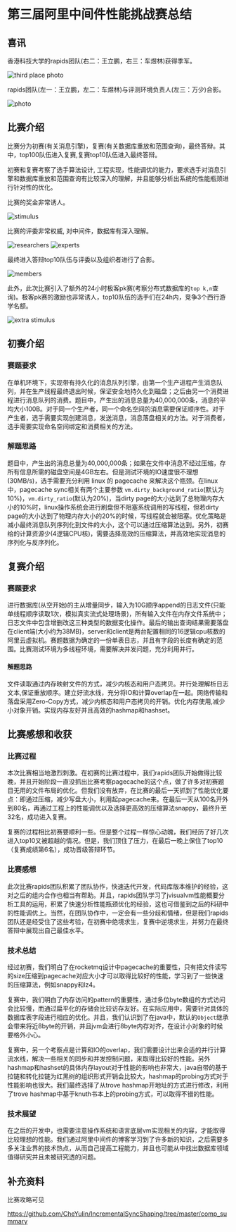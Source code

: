 # 第三届阿里中间件性能挑战赛总结

## 喜讯

香港科技大学的rapids团队(右二：王立鹏，右三：车煜林)获得季军。

![third place photo](../Pictures/CompSummary/third_place.jpg)

rapids团队(左一：王立鹏，左二：车煜林)与评测环境负责人(左三：万少)合影。

![photo](../Pictures/CompSummary/rapids_and_wanshao.jpg)

## 比赛介绍

比赛分为初赛(有关消息引擎)，复赛(有关数据库重放和范围查询)，最终答辩。其中，top100队伍进入复赛,复赛top10队伍进入最终答辩。

初赛和复赛考察了选手算法设计, 工程实现，性能调优的能力，要求选手对消息引擎和数据库重放和范围查询有比较深入的理解，并且能够分析出系统的性能瓶颈进行针对性的优化。

比赛的奖金非常诱人。

![stimulus](../Pictures/CompSummary/contest_stimulus.png)

比赛的评委非常权威, 对中间件，数据库有深入理解。

![researchers](../Pictures/CompSummary/alibaba_researchers.png)
![experts](../Pictures/CompSummary/alibaba_experts.png)

最终进入答辩top10队伍与评委以及组织者进行了合影。

![members](../Pictures/CompSummary/members_photo0.jpg)

此外，此次比赛引入了额外的24小时极客pk赛(考察分布式数据库的`top k,n`查询)。极客pk赛的激励也非常诱人，top10队伍的选手们在24h内，竞争3个西行游学名额。

![extra stimulus](../Pictures/CompSummary/extra_stimulus.png)

## 初赛介绍

### 赛题要求

在单机环境下，实现带有持久化的消息队列引擎，由第一个生产进程产生消息队列，并在生产线程最终退出时候，保证安全地持久化到磁盘；之后由另一个消费进程进行消息队列的消费。题目中，产生出的消息总量为40,000,000条，消息的平均大小100B。对于同一个生产者，同一个命名空间的消息需要保证顺序性。对于产生者，选手需要实现创建消息，发送消息，消息落盘相关的方法。对于消费者，选手需要实现命名空间绑定和消费相关的方法。

### 解题思路

题目中，产生出的消息总量为40,000,000条；如果在文件中消息不经过压缩，存所有信息所需的磁盘空间是4GB左右。但是测试环境的IO速度很不理想(30MB/s)，选手需要充分利用 linux 的 pagecache 来解决这个瓶颈。在linux中，pagecache sync相关有两个主要参数 `vm.dirty_background_ratio`(默认为10%)，`vm.dirty_ratio`(默认为20%)，当dirty page的大小达到了总物理内存大小的10%时，linux操作系统会进行刷盘但不阻塞系统调用的写线程，但若dirty page的大小达到了物理内存大小的20%的时候，写线程就会被阻塞。优化策略是减小最终消息队列序列化到文件的大小，这个可以通过压缩算法达到。另外，初赛给的计算资源少(4逻辑CPU核)，需要选择高效的压缩算法，并高效地实现消息的序列化与反序列化。

## 复赛介绍

### 赛题要求

进行数据库(从空开始)的主从增量同步，输入为10G顺序append的日志文件(只能单线程顺序读取1次，模拟真实流式处理场景)，所有输入文件在内存文件系统中；日志文件中包含增删改这三种类型的数据变化操作。最后的输出查询结果需要落盘在client端(大小约为38MB)，server和client是两台配置相同的16逻辑cpu核数的阿里云虚拟机。赛题数据为确定的一份单表日志，并且有字段的长度有确定的范围。比赛测试环境为多线程环境，需要解决并发问题，充分利用并行。

#### 解题思路

文件读取通过内存映射文件的方式，减少内核态和用户态拷贝。并行处理解析日志文本,保证重放顺序。建立好流水线，充分将IO和计算overlap在一起。网络传输和落盘采用Zero-Copy方式，减少内核态和用户态拷贝的开销。优化内存使用,减少小对象开销。实现内存友好并且高效的hashmap和hashset。

## 比赛感想和收获

### 比赛过程

本次比赛相当地激烈刺激。在初赛的比赛过程中，我们rapids团队开始做得比较晚，并且开始阶段一直没抓出比赛考察pagecache的这个点，做了许多对初赛题目无用的文件布局的优化。但我们没有放弃，在比赛的最后一天抓到了性能优化要点：即通过压缩，减少写盘大小，利用起pagecache来。在最后一天从100名开外到80名，再通过工程上的性能调优以及选择更高效的压缩算法snappy，最终升至32名，成功进入复赛。

复赛的过程相比初赛要顺利一些。但是整个过程一样惊心动魄，我们经历了好几次进入top10又被超越的情况。但是，我们顶住了压力，在最后一晚上保住了top10（复赛成绩第6名），成功晋级答辩环节。

### 比赛感想

此次比赛rapids团队积累了团队协作，快速迭代开发，代码库版本维护的经验，这对之后的组内合作也相当有帮助。并且，rapids团队学习了jvisualvm性能概要分析工具的运用，积累了快速分析性能瓶颈优化的经验，这也可借鉴到之后的科研中的性能调优上。当然，在团队协作中，一定会有一些分歧和情绪，但是我们rapids团队还是经受住了这些考验，在初赛中绝境求生，复赛中逆境求生，并努力在最终答辩中展现出自己最佳水平。

### 技术总结

经过初赛，我们明白了在rocketmq设计中pagecache的重要性，只有把文件读写的size压缩到pagecache对应大小才可以取得比较好的性能，学习到了一些快速的压缩算法，例如snappy和lz4。

复赛中，我们明白了内存访问的pattern的重要性，通过多位byte数组的方式访问会比较慢，而通过扁平化的存储会比较访存友好。在实际应用中，需要针对具体的数据库表字段进行相应的优化。并且，我们认识到了在java中，默认的`Object`继承会带来将近8byte的开销，并且jvm会进行8byte内存对齐，在设计小对象的时候要格外小心。

复赛中，另一个考察点是计算和IO的overlap，我们需要设计出来合适的并行计算流水线，解决一些相关的同步和并发控制问题，来取得比较好的性能。另外hashmap和hashset的具体内存layout对于性能的影响也非常大，java自带的基于拉链和转化拉链为红黑树的组织形式开销会比较大，hashmap的probing方式对于性能影响也很大。我们最终选择了从trove hashmap开地址的方式进行修改，利用了trove hashmap中基于knuth书本上的probing方式，可以取得不错的性能。

### 技术展望

在之后的开发中，也需要注意操作系统和语言底层vm实现相关的内容，才能取得比较理想的性能。我们通过阿里中间件的博客学习到了许多新的知识，之后需要多多关注业界的技术热点，从而自己提高工程能力，并且也可能从中找出数据库领域值得研究并且未被研究透的问题。

## 补充资料

比赛攻略可见

https://github.com/CheYulin/IncrementalSyncShaping/tree/master/comp_summary
